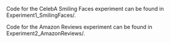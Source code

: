 Code for the CelebA Smiling Faces experiment can be found in Experiment1_SmilingFaces/.

Code for the Amazon Reviews experiment can be found in Experiment2_AmazonReviews/.
